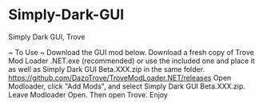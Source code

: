 # Simply-Dark-GUI
Simply Dark GUI, Trove

~ To Use ~
Download the GUI mod below.
Download a fresh copy of Trove Mod Loader .NET.exe (recommended) or use the included one and place it as well as Simply Dark GUI Beta.XXX.zip in the same folder. https://github.com/DazoTrove/TroveModLoader.NET/releases
Open Modloader, click "Add Mods", and select Simply Dark GUI Beta.XXX.zip. 
Leave Modloader Open. Then open Trove.
Enjoy
